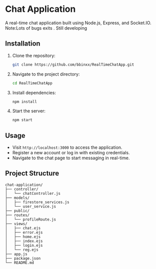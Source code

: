 # Chat Application

A real-time chat application built using Node.js, Express, and Socket.IO.
Note:Lots of bugs exits . Still developing

## Installation

1. Clone the repository:
    ```sh
    git clone https://github.com/bbinxx/RealTimeChatApp.git
    ```

2. Navigate to the project directory:
    ```sh
    cd RealTimeChatApp
    ```

3. Install dependencies:
    ```sh
    npm install
    ```

4. Start the server:
    ```sh
    npm start
    ```

## Usage

- Visit `http://localhost:3000` to access the application.
- Register a new account or log in with existing credentials.
- Navigate to the chat page to start messaging in real-time.

## Project Structure

```plaintext
chat-application/
├── controller/
│   └── chatController.js
├── models/
│   ├── firestore_services.js
│   └── user_service.js
├── public/
├── routes/
│   └── profileRoute.js
├── views/
│   ├── chat.ejs
│   ├── error.ejs
│   ├── home.ejs
│   ├── index.ejs
│   ├── login.ejs
│   └── reg.ejs
├── app.js
├── package.json
└── README.md
